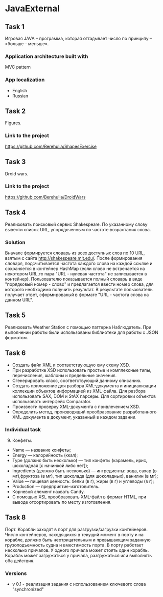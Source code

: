# JavaExternal

## Task 1
Игровая JAVA – программа, которая отгадывает число по принципу – «больше – меньше».

### Application architecture built with
  MVC pattern

### App localization
  * English
  * Russian
  
## Task 2
Figures. 


### Link to the project
https://github.com/Berehulia/ShapesExercise

## Task 3
Droid wars.

### Link to the project
https://github.com/Berehulia/DroidWars

## Task 4
Реализовать поисковый сервис Shakespeare. По указанному слову вывести список URL, упорядоченным по частоте возрастания слова.

### Solution
Вначале формируется словарь из всех доступных слов по 10 URL, взятым с сайта http://shakespeare.mit.edu/. После формирования словаря, подсчитывается частота каждого слова на каждой ссылке и сохраняется в контейнер HashMap (если слово не встречается на некотором URL,то пара "URL - нулевая частота" не записывается в контейнер).
Пользователю показывается полный словарь в виде "порядковый номер - слово" и предлагается ввести номер слова, для которого необходимо получить результат. В результате пользователь получает ответ, сформированый в формате "URL - частота слова на данном URL".


 ## Task 5
 Реализовать Weather Station с помощью паттерна Наблюдатель.
 При выполнении работы были использованы библиотеки для работы с JSON форматом.
 
 ## Task 6
  * Создать файл XML и соответствующую ему схему XSD.
  * При разработке XSD использовать простые и комплексные типы, перечисления, шаблоны и предельные значения.
  * Сгенерировать класс, соответствующий данному описанию.
  * Создать приложение для разбора XML-документа и инициализации коллекции объектов информацией из XML-файла. Для разбора использовать  SAX, DOM и StAX парсеры. Для сортировки объектов использовать интерфейс Comparator.
  * Произвести проверку XML-документа с привлечением XSD.
  * Определить метод, производящий преобразование разработанного XML-документа в документ, указанный в каждом задании.
  
  ### Individual task
  9. Конфеты.
  * Name — название конфеты;
  * Energy — калорийность (ккал);
  * Type (должно быть несколько) — тип конфеты (карамель, ирис, шоколадная [с начинкой либо нет]);
  * Ingredients (должно быть несколько) — ингредиенты: вода, сахар (в мг),фруктоза (в мг), тип шоколада (для шоколадных), ванилин (в
  мг);
  * Value — пищевая ценность: белки (в г), жиры (в г) и углеводы (в г);
  * Production — предприятие-изготовитель.
  * Корневой элемент назвать Candy.
  * С помощью XSL преобразовать XML-файл в формат HTML, при выводе отсортировать по месту изготовления.
  
  ## Task 8
  Порт. Корабли заходят в порт для разгрузки/загрузки контейнеров. Число контейнеров, находящихся в текущий момент в порту и на корабле, должно быть неотрицательным и превышающим заданную грузоподъемность судна и вместимость порта. В порту работает несколько причалов. У одного причала может стоять один корабль. Корабль может загружаться у причала, разгружаться или выполнять оба действия.
  
  ### Versions 
  * v 0.1 - реализация задания с использованием ключевого слова "synchronized"
  
 
  
  
